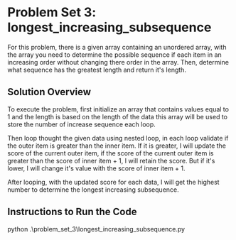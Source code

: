 # Problem Set 3: longest_increasing_subsequence

For this problem, there is a given array containing an unordered array, with the array you need to determine the possible sequence if each item in an increasing order without changing there order in the array. Then, determine what sequence has the greatest length and return it's length.

## Solution Overview
To execute the problem, first initialize an array that contains values equal to 1 and the length is based on the length of the data this array will be used to store the number of increase sequence each loop.

Then loop thought the given data using nested loop, in each loop validate if the outer item is greater than the inner item. If it is greater, I will update the score of the current outer item, if the score of the current outer item is greater than the score of inner item + 1, I will retain the score. But if it's lower, I will change it's value with the score of inner item + 1.

After looping, with the updated score for each data, I will get the highest number to determine the longest increasing subsequence.

## Instructions to Run the Code
python .\problem_set_3\longest_increasing_subsequence.py